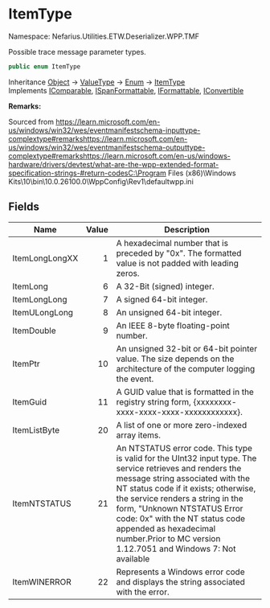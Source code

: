 # ItemType

Namespace: Nefarius.Utilities.ETW.Deserializer.WPP.TMF

Possible trace message parameter types.

```csharp
public enum ItemType
```

Inheritance [Object](https://docs.microsoft.com/en-us/dotnet/api/system.object) → [ValueType](https://docs.microsoft.com/en-us/dotnet/api/system.valuetype) → [Enum](https://docs.microsoft.com/en-us/dotnet/api/system.enum) → [ItemType](./nefarius.utilities.etw.deserializer.wpp.tmf.itemtype.md)<br>
Implements [IComparable](https://docs.microsoft.com/en-us/dotnet/api/system.icomparable), [ISpanFormattable](https://docs.microsoft.com/en-us/dotnet/api/system.ispanformattable), [IFormattable](https://docs.microsoft.com/en-us/dotnet/api/system.iformattable), [IConvertible](https://docs.microsoft.com/en-us/dotnet/api/system.iconvertible)

**Remarks:**

Sourced from
 https://learn.microsoft.com/en-us/windows/win32/wes/eventmanifestschema-inputtype-complextype#remarkshttps://learn.microsoft.com/en-us/windows/win32/wes/eventmanifestschema-outputtype-complextype#remarkshttps://learn.microsoft.com/en-us/windows-hardware/drivers/devtest/what-are-the-wpp-extended-format-specification-strings-#return-codesC:\Program Files (x86)\Windows Kits\10\bin\10.0.26100.0\WppConfig\Rev1\defaultwpp.ini

## Fields

| Name | Value | Description |
| --- | --: | --- |
| ItemLongLongXX | 1 | A hexadecimal number that is preceded by "0x". The formatted value is not padded with leading zeros. |
| ItemLong | 6 | A 32-Bit (signed) integer. |
| ItemLongLong | 7 | A signed 64-bit integer. |
| ItemULongLong | 8 | An unsigned 64-bit integer. |
| ItemDouble | 9 | An IEEE 8-byte floating-point number. |
| ItemPtr | 10 | An unsigned 32-bit or 64-bit pointer value. The size depends on the architecture of the computer logging the event. |
| ItemGuid | 11 | A GUID value that is formatted in the registry string form, {xxxxxxxx-xxxx-xxxx-xxxx-xxxxxxxxxxxx}. |
| ItemListByte | 20 | A list of one or more zero-indexed array items. |
| ItemNTSTATUS | 21 | An NTSTATUS error code. This type is valid for the UInt32 input type. The service retrieves and renders the message string associated with the NT status code if it exists; otherwise, the service renders a string in the form, "Unknown NTSTATUS Error code: 0x" with the NT status code appended as hexadecimal number.Prior to MC version 1.12.7051 and Windows 7: Not available |
| ItemWINERROR | 22 | Represents a Windows error code and displays the string associated with the error. |

